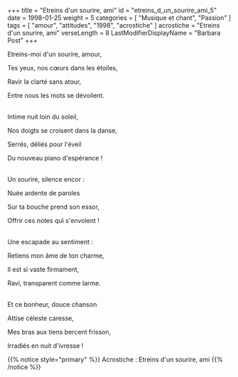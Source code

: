 +++
title = "Etreins d'un sourire, ami"
id = "etreins_d_un_sourire_ami_5"
date = 1998-01-25
weight = 5
categories = [ "Musique et chant", "Passion" ]
tags = [ "amour", "attitudes", "1998", "acrostiche" ]
acrostiche = "Etreins d'un sourire, ami"
verseLength = 8
LastModifierDisplayName = "Barbara Post"
+++

Etreins-moi d'un sourire, amour,

Tes yeux, nos cœurs dans les étoiles,

Ravir la clarté sans atour,

Entre nous les mots se dévoilent.

 \
Intime nuit loin du soleil,

Nos doigts se croisent dans la danse,

Serrés, déliés pour l'éveil

Du nouveau piano d'espérance !

 \
Un sourire, silence encor :

Nuée ardente de paroles

Sur ta bouche prend son essor,

Offrir ces notes qui s'envolent !

 \
Une escapade au sentiment :

Retiens mon âme de ton charme,

Il est si vaste firmament,

Ravi, transparent comme larme.

 \
Et ce bonheur, douce chanson

Attise céleste caresse,

Mes bras aux tiens bercent frisson,

Irradiés en nuit d'ivresse !

{{% notice style="primary" %}}
Acrostiche : Etreins d'un sourire, ami
{{% /notice %}}
